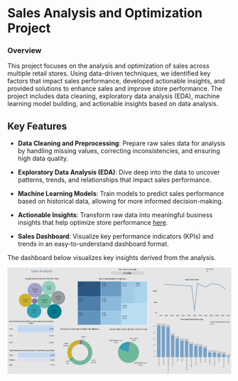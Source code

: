 
# **Sales Analysis and Optimization Project**

### **Overview**
This project focuses on the analysis and optimization of sales across multiple retail stores. Using data-driven techniques, we identified key factors that impact sales performance, developed actionable insights, and provided solutions to enhance sales and improve store performance. The project includes data cleaning, exploratory data analysis (EDA), machine learning model building, and actionable insights based on data analysis.

## Key Features

- **Data Cleaning and Preprocessing**: Prepare raw sales data for analysis by handling missing values, correcting inconsistencies, and ensuring high data quality.
  
- **Exploratory Data Analysis (EDA)**: Dive deep into the data to uncover patterns, trends, and relationships that impact sales performance.

- **Machine Learning Models**: Train models to predict sales performance based on historical data, allowing for more informed decision-making.

- **Actionable Insights**: Transform raw data into meaningful business insights that help optimize store performance  [here](documents/Data_driven_solution/Insights.md).

- **Sales Dashboard**: Visualize key performance indicators (KPIs) and trends in an easy-to-understand dashboard format.

The dashboard below visualizes key insights derived from the analysis.

![Alt text](https://github.com/HadeelAls618/Sales-Analysis-and-Optimization-Project/blob/main/documents/Dashboard/sales_dashbored.png)




